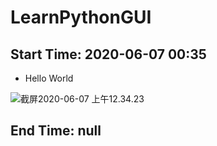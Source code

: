 # LearnPythonGUI

## Start Time: 2020-06-07 00:35

* Hello World

![截屏2020-06-07 上午12.34.23](https://tva1.sinaimg.cn/large/007S8ZIlly1gfj1hsqi4gj312l0u047q.jpg)


## End Time: null